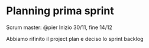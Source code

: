 # Planning prima sprint
Scrum master: @pier
Inizio 30/11, fine 14/12

Abbiamo rifinito il project plan e deciso lo sprint backlog
